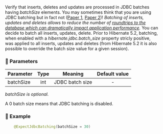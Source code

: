 Verify that inserts, deletes and updates are processed in JDBC batches having *batchSize* elements.
You may sometimes think that you are using JDBC batching but in fact not ([Paper 1](https://abramsm.wordpress.com/2008/04/23/hibernate-batch-processing-why-you-may-not-be-using-it-even-if-you-think-you-are/), [Paper 2](https://stackoverflow.com/questions/27697810/hibernate-disabled-insert-batching-when-using-an-identity-identifier))!
*Batching  of inserts, updates and deletes allows to reduce the number of [roundtrips to the database which can dramatically impact application performance](https://blog.jooq.org/2017/12/18/the-cost-of-jdbc-server-roundtrips/).*
You can decide to batch all inserts, updates, delete. Prior to Hibernate 5.2, batching, when enabled with a _hibernate.jdbc.batch_size_ property stricly positive, was applied to all inserts, updates and deletes (from Hibernate 5.2 it is also possible to override the batch size value for a given session).
### :wrench: Parameters 
|Parameter  |Type| Meaning           | Default value  |
| -------- |:---:|:-----------------:|:--------------:|
| batchSize| int |JDBC batch size   |      -         |

_batchSize is optional._

A 0 batch size means that JDBC batching is disabled.

### :mag_right: Example
```java
    @ExpectJdbcBatching(batchSize = 30)
```
